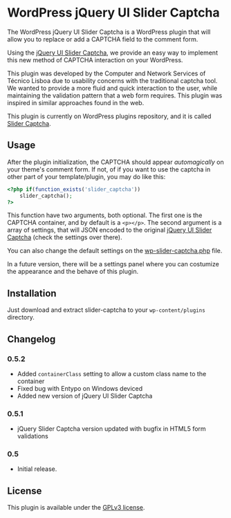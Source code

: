WordPress jQuery UI Slider Captcha
===========================

The WordPress jQuery UI Slider Captcha is a WordPress plugin that will allow you to replace or add a CAPTCHA field to the comment form.

Using the [jQuery UI Slider Captcha](https://github.com/tecnicolisboa/jquery-ui-slider-captcha "jQuery UI Slider Captcha"), we provide an easy way to implement this new method of CAPTCHA interaction on your WordPress.

This plugin was developed by the Computer and Network Services of Técnico Lisboa due to usability concerns with the traditional captcha tool. We wanted to provide a more fluid and quick interaction to the user, while maintaining the validation pattern that a web form requires. This plugin was inspired in similar approaches found in the web.

This plugin is currently on WordPress plugins repository, and it is called [Slider Captcha](http://wordpress.org/plugins/slider-captcha/).

## Usage

After the plugin initialization, the CAPTCHA should appear *automagically* on your theme's comment form. If not, of if you want to use the captcha in other part of your template/plugin, you may do like this:

```php
<?php if(function_exists('slider_captcha'))
	slider_captcha();
?>
```

This function have two arguments, both optional. The first one is the CAPTCHA container, and by default is a `<p></p>`. The second argument is a array of settings, that will JSON encoded to the original [jQuery UI Slider Captcha](https://github.com/tecnicolisboa/jquery-ui-slider-captcha "jQuery UI Slider Captcha") (check the settings over there).

You can also change the default settings on the [wp-slider-captcha.php](wp-slider-captcha.php) file.

In a future version, there will be a settings panel where you can costumize the appearance and the behave of this plugin.

## Installation

Just download and extract slider-captcha to your `wp-content/plugins` directory.

## Changelog

###  0.5.2
 - Added `containerClass` setting to allow a custom class name to the container
 - Fixed bug with Entypo on Windows deviced
 - Added new version of jQuery UI Slider Captcha

### 0.5.1
* jQuery Slider Captcha version updated with bugfix in HTML5 form validations

### 0.5
 - Initial release.

## License

This plugin is available under the [GPLv3 license](https://www.gnu.org/copyleft/gpl.html).
